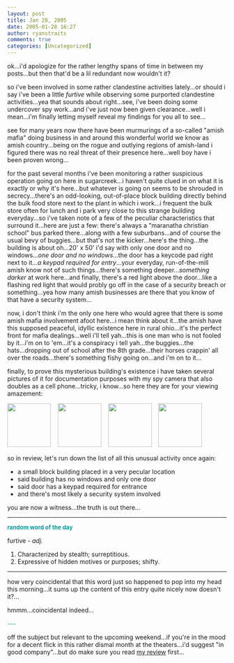 ```yaml
---
layout: post
title: Jan 28, 2005
date: 2005-01-28 16:27
author: ryanstraits
comments: true
categories: [Uncategorized]
---
```

ok...i'd apologize for the rather lengthy spans of time in between my posts...but then that'd be a lil redundant now wouldn't it?

so i've been involved in some rather clandestine activities lately...or should i say i've been a little <em>furtive</em> while observing some purported clandestine activities...yea that sounds about right...see, i've been doing some undercover spy work...and i've just now been given clearance...well i mean...i'm finally letting myself reveal my findings for you all to see...

see for many years now there have been murmurings of a so-called "amish mafia" doing business in and around this wonderful world we know as amish country...being on the rogue and outlying regions of amish-land i figured there was no real threat of their presence here...well boy have i been proven wrong...

for the past several months i've been monitoring a rather suspicious operation going on here in sugarcreek...i haven't quite clued in on what it is exactly or why it's here...but whatever is going on seems to be shrouded in secrecy...there's an odd-looking, out-of-place block building directly behind the bulk food store next to the plant in which i work...i frequent the bulk store often for lunch and i park very close to this strange building everyday...so i've taken note of a few of the peculiar characteristics that surround it...here are just a few: there's always a "maranatha christian school" bus parked there...along with a few suburbans...and of course the usual bevy of buggies...but that's not the kicker...here's the thing...the building is about oh...20' x 50' i'd say with only one door and no windows...<em>one door and no windows</em>...the door has a keycode pad right next to it...<em>a keypad required for entry</em>...your everyday, run-of-the-mill amish know not of such things...there's something deeper...<em>something darker</em> at work here...and finally, there's a red light above the door...like a flashing red light that would probly go off in the case of a security breach or something...yea how many amish businesses are there that you know of that have a security system...

now, i don't think i'm the only one here who would agree that there is some amish mafia involvement afoot here...i mean think about it...the amish have this supposed peaceful, idyllic existence here in rural ohio...it's the perfect front for mafia dealings...well i'll tell yah...this is one man who is not fooled by it...i'm on to 'em...it's a conspiracy i tell yah...the buggies...the hats...dropping out of school after the 8th grade...their horses crappin' all over the roads...there's something fishy going on...and i'm on to it...

finally, to prove this mysterious building's existence i have taken several pictures of it for documentation purposes with my spy camera that also doubles as a cell phone...tricky, i know...so here they are for your viewing amazement:

<a href="http://i.xanga.com/bluestarmorning/01-27-05_1148.jpg" target="_new"><img src="http://i.xanga.com/bluestarmorning/01-27-05_1148.jpg" alt="" width="100" /></a>    <a href="http://i.xanga.com/bluestarmorning/01-24-05_1203.jpg" target="_new"><img src="http://i.xanga.com/bluestarmorning/01-24-05_1203.jpg" alt="" width="100" /></a>    <a href="http://i.xanga.com/bluestarmorning/01-25-05_1629.jpg" target="_new"><img src="http://i.xanga.com/bluestarmorning/01-25-05_1629.jpg" alt="" width="100" /></a>    <a href="http://i.xanga.com/bluestarmorning/01-25-05_1630.jpg" target="_new"><img src="http://i.xanga.com/bluestarmorning/01-25-05_1630.jpg" alt="" width="100" /></a>

so in review, let's run down the list of all this unusual activity once again:
<ul>
	<li>a small block building placed in a very pecular location</li>
	<li>said building has no windows and only one door</li>
	<li>said door has a keypad required for entrance</li>
	<li>and there's most likely a security system involved</li>
</ul>
you are now a witness...the truth is out there...

<hr id="null" />

<span style="color:#009999;font-size:small;"><strong>random word of the day</strong></span>

furtive - <em>adj.</em>
<ol>
	<li>Characterized by stealth; surreptitious.</li>
	<li>Expressive of hidden motives or purposes; shifty.</li>
</ol>

<hr id="null" />

how very coincidental that this word just so happened to pop into my head this morning...it sums up the content of this entry quite nicely now doesn't it?...

hmmm...coincidental indeed...

<span style="color:#009999;">---</span>

off the subject but relevant to the upcoming weekend...if you're in the mood for a decent flick in this rather dismal month at the theaters...i'd suggest "in good company"...but do make sure you read <a href="http://www.the-review.com/archive/01272005/PDF/C03.pdf" target="_new">my review</a> first...
